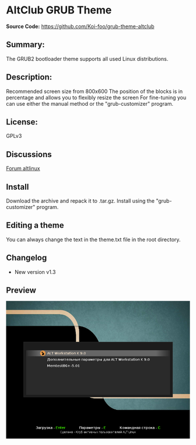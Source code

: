 # AltClub GRUB Theme

**Source Code:** https://github.com/Koi-foo/grub-theme-altclub

## Summary:
The GRUB2 bootloader theme supports all used Linux distributions.

## Description:
Recommended screen size from 800x600
The position of the blocks is in percentage and allows you to flexibly resize the screen
For fine-tuning you can use either the manual method or the "grub-customizer" program.

## License: 
GPLv3

## Discussions
[Forum altlinux](https://forum.altlinux.org/index.php?topic=43354.0)

## Install
Download the archive and repack it to .tar.gz.
Install using the "grub-customizer" program.

## Editing a theme
You can always change the text in the theme.txt file in the root directory.

## Changelog
* New version v1.3

## Preview
<p align="center">
  <img src="./preview/preview-1.png" alt="Size Limit CLI" width="738">
</p>
